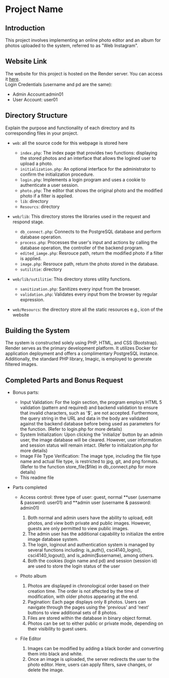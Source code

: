 # Project Name

## Introduction
This project involves implementing an online photo editor and an album for photos uploaded to the system, referred to as "Web Instagram". 

## Website Link
The website for this project is hosted on the Render server. You can access it [here](<https://one155143402-csci4140.onrender.com/index.php>). <br />
Login Credentials  (username and pd are the same):
  - Admin Account:admin01
  - User Account: user01

## Directory Structure
Explain the purpose and functionality of each directory and its corresponding files in your project.

- `web`: all the source code for this webpage is stored here
  - `index.php`: The index page that provides two functions: displaying the stored photos and an interface that allows the logined user to upload a photo.
  - `initialization.php`: An optional interface for the administrator to confirm the initialization procedure.
  - `login.php`: Implements a login program and uses a cookie to authenticate a user session.
  - `photo.php`:  The editor that shows the original photo and the modified photo if a filter is applied.
  - `lib`: directory
  - `Resourcs`: directory

  
- `web/lib`: This directory stores the libraries used in the request and respond stage.
  - `db_connect.php`: Connects to the PostgreSQL database and perform database operation.
  - `process.php`: Processes the user's input and actions by calling the database operation, the controller of the backend program.
  - `edited_iamge.php`: Resrouce path, return the modified photo if a filter is applied.
  - `image.php`: Resrouce path, return the photo stored in the database.
  - `sutilitie`: directory
  
- `web/lib/sutilitie`: This directory stores utility functions.
  - `sanitization.php`: Sanitizes every input from the browser.
  - `validation.php`: Validates every input from the browser by regular expression.

- `web/Resourcs`: the directory store all the static resources e.g., icon of the website 

## Building the System
The system is constructed solely using PHP, HTML, and CSS (Bootstrap). Render serves as the primary development platform. It utilizes Docker for application deployment and offers a complimentary PostgreSQL instance. Additionally, the standard PHP library, Imagic, is employed to generate filtered images.




## Completed Parts and Bonus Request
- Bonus parts: 
  - Input Validation: For the login section, the program employs HTML 5 validation (pattern and required) and backend validation to ensure that invalid characters, such as '$', are not accepted. Furthermore, the query string in the URL and data in the body are validated against the backend database before being used as parameters for the function. (Refer to login.php for more details)
  - System Initialization: Upon clicking the 'initialize' button by an admin user, the image database will be cleared. However, user information and session status will remain intact. (Refer to initialization.php for more details)
  - Image File Type Verification: The image type, including the file type name and actual file type, is restricted to jpg, git, and png formats. (Refer to the function store_file($file) in db_connect.php for more details)
  - This readme file

- Parts completed
  - Access control: three type of user: guest, normal **user (username & password: user01)  and **admin user (username & password: admin01) 
    1. Both normal and admin users have the ability to upload, edit photos, and view both private and public images. However, guests are only permitted to view public images.  <br />
    2.  The admin user has the additional capability to initialize the entire image database system.  <br />
    3. The login, loginout and authentication system is managed by several functions including: is_auth(), csci4140_login(), csci4140_logout(), and is_admin($username), among others. <br />
    4. Both the cookies (login name and pd) and session (session id) are used to store the login status of the user

  - Photo album 
    1. Photos are displayed in chronological order based on their creation time. The order is not affected by the time of modification, with older photos appearing at the end. <br />
    2. Pagination: Each page displays only 8 photos. Users can navigate through the pages using the 'previous' and 'next' buttons to view additional sets of 8 photos. <br />
    3. Files are stored within the database in binary object format. <br />
    4. Photos can be set to either public or private mode, depending on their visibility to guest users. <br />
  
  - File Editor 
    1. Images can be modified by adding a black border and converting them into black and white.  <br />
    2. Once an image is uploaded, the server redirects the user to the photo editor. Here, users can apply filters, save changes, or delete the image. <br />




